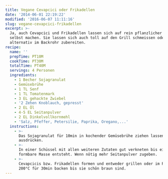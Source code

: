 ```yaml
---
title: Vegane Cevapcici oder Frikadellen
date: '2014-06-01 22:19:22'
modified: '2016-06-07 11:11:16'
slug: vegane-cevapcici-frikadellen
excerpt: >-
  Ja, auch Cevapcici und Frikadellen lassen sich auf rein pflanzlicher Basis
  selbst machen. Sie lassen sich auch toll auf den Grill schmeissen oder
  alternativ im Backrohr zubereiten. 
recipe:
  name: ''
  prepTime: PT10M
  cookTime: PT30M
  totalTime: PT40M
  servings: 4 Personen
  ingredients:
    - 1 Becher Sojagranulat
    - Gemüsebrühe
    - 1 TL Senf
    - 1 TL Tomatenmark
    - 3 EL gehackte Zwiebel
    - '2 Zehen Knoblauch, gepresst'
    - 2 EL Öl
    - 4-5 EL Seitanpulver
    - 2 EL Dinkelvollkornmehl
    - 'Salz, Pfeffer, Petersilie, Paprika, Oregano,...'
  instructions:
    - >-
      Das Sojagranulat für 10min in kochender Gemüsebrühe ziehen lassen, danach
      ausdrücken.
    - >-
      In einer Schüssel mit allen weiteren Zutaten gut verkneten bis eine
      formbare Masse entsteht. Wenn nötig mehr Seitanpulver zugeben.
    - >-
      Cevapcicis bzw. Frikadellen formen und entweder grillen oder im Rohr bei
      200°C für 30min backen bis sie schön braun sind.
---
```


